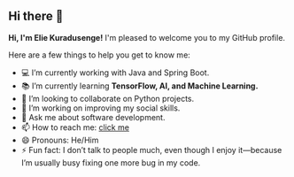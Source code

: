 ## Hi there 👋

**Hi, I'm Elie Kuradusenge!** I'm pleased to welcome you to my GitHub profile.

Here are a few things to help you get to know me:

- 💻 I’m currently working with Java and Spring Boot.
- 📚 I’m currently learning **TensorFlow, AI, and Machine Learning.**
- 🤝 I’m looking to collaborate on Python projects.
- 🧠 I’m working on improving my social skills.
- 💬 Ask me about software development.
- 📫 How to reach me: [click me](mailto:e.kuradusen@alustudent.com)
- 😄 Pronouns: He/Him
- ⚡ Fun fact: I don’t talk to people much, even though I enjoy it—because I’m usually busy fixing one more bug in my code.
